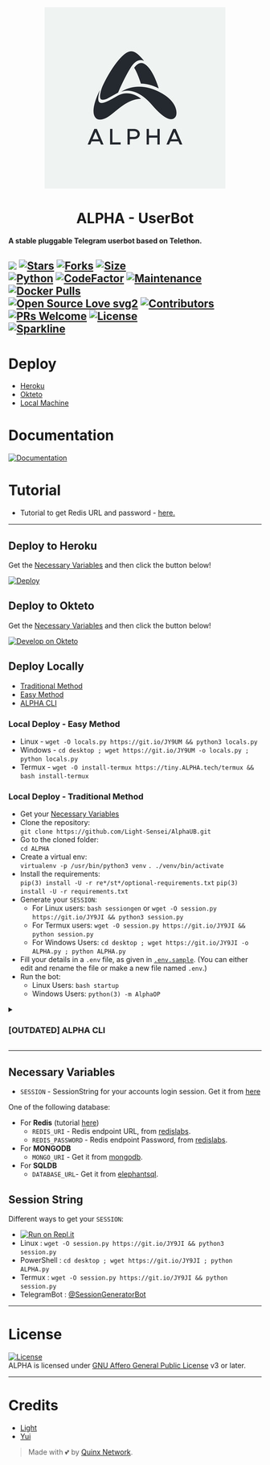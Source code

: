 <p align="center">
  <img src="./resources/extras/logo.readmeALPHA.jpg" alt="Alpha Logo">
</p>
<h1 align="center">
  <b>ALPHA - UserBot</b>
</h1>

<b>A stable pluggable Telegram userbot based on Telethon.</b>

[![](https://img.shields.io/badge/ALPHA-v0.1-blue)](#)
[![Stars](https://img.shields.io/github/stars/Light-Sensei/AlphaUB?style=flat-square&color=yellow)](https://github.com/Light-Sensei/AlphaUB/stargazers)
[![Forks](https://img.shields.io/github/forks/Light-Sensei/AlphaUB?style=flat-square&color=orange)](https://github.com/Light-Sensei/AlphaUB/fork)
[![Size](https://img.shields.io/github/repo-size/Light-Sensei/AlphaUB?style=flat-square&color=green)](https://github.com/Light-Sensei/AlphaUB/)   
[![Python](https://img.shields.io/badge/Python-v3.10.3-blue)](https://www.python.org/)
[![CodeFactor](https://www.codefactor.io/repository/github/Light-Sensei/AlphaUB/badge/main)](https://www.codefactor.io/repository/github/Light-Sensei/AlphaUB/overview/main)
[![Maintenance](https://img.shields.io/badge/Maintained%3F-yes-green.svg)](https://github.com/Light-Sensei/AlphaUB/graphs/commit-activity)
[![Docker Pulls](https://img.shields.io/docker/pulls/theLight-Sensei/AlphaUB?style=flat-square)](https://img.shields.io/docker/pulls/theLight-Sensei/AlphaUB?style=flat-square)   
[![Open Source Love svg2](https://badges.frapsoft.com/os/v2/open-source.svg?v=103)](https://github.com/Light-Sensei/AlphaUB)
[![Contributors](https://img.shields.io/github/contributors/Light-Sensei/AlphaUB?style=flat-square&color=green)](https://github.com/Light-Sensei/AlphaUB/graphs/contributors)
[![PRs Welcome](https://img.shields.io/badge/PRs-welcome-brightgreen.svg?style=flat-square)](https://makeapullrequest.com)
[![License](https://img.shields.io/badge/License-AGPL-blue)](https://github.com/Light-Sensei/AlphaUB/blob/main/LICENSE)   
[![Sparkline](https://stars.medv.io/Light-Sensei/AlphaUB.svg)](https://stars.medv.io/Light-Sensei/AlphaUB)
----

# Deploy
- [Heroku](#deploy-to-heroku)
- [Okteto](#deploy-to-okteto)
- [Local Machine](#deploy-locally)

# Documentation 
[![Documentation](https://img.shields.io/badge/Documentation-ALPHA-blue)](http://ALPHA.tech/)

# Tutorial 

- Tutorial to get Redis URL and password - [here.](./resources/extras/redistut.md)
---

## Deploy to Heroku
Get the [Necessary Variables](#Necessary-Variables) and then click the button below!  

[![Deploy](https://www.herokucdn.com/deploy/button.svg)](https://deploy.Light-Sensei/AlphaUB.tech)

## Deploy to Okteto
Get the [Necessary Variables](#Necessary-Variables) and then click the button below!

[![Develop on Okteto](https://okteto.com/develop-okteto.svg)](https://cloud.okteto.com/deploy?repository=https://github.com/Light-Sensei/AlphaUB)

## Deploy Locally
- [Traditional Method](#local-deploy---traditional-method)
- [Easy Method](#local-deploy---easy-method)
- [ALPHA CLI](#ALPHA-cli)

### Local Deploy - Easy Method
- Linux - `wget -O locals.py https://git.io/JY9UM && python3 locals.py`
- Windows - `cd desktop ; wget https://git.io/JY9UM -o locals.py ; python locals.py`
- Termux - `wget -O install-termux https://tiny.ALPHA.tech/termux && bash install-termux`

### Local Deploy - Traditional Method
- Get your [Necessary Variables](#Necessary-Variables)
- Clone the repository:    
`git clone https://github.com/Light-Sensei/AlphaUB.git`
- Go to the cloned folder:    
`cd ALPHA`
- Create a virtual env:      
`virtualenv -p /usr/bin/python3 venv`
`. ./venv/bin/activate`
- Install the requirements:      
`pip(3) install -U -r re*/st*/optional-requirements.txt`
`pip(3) install -U -r requirements.txt`
- Generate your `SESSION`:
  - For Linux users:
    `bash sessiongen`
     or
    `wget -O session.py https://git.io/JY9JI && python3 session.py`
  - For Termux users:
    `wget -O session.py https://git.io/JY9JI && python session.py`
  - For Windows Users:
    `cd desktop ; wget https://git.io/JY9JI -o ALPHA.py ; python ALPHA.py`
- Fill your details in a `.env` file, as given in [`.env.sample`](https://github.com/Light-Sensei/AlphaUB/blob/main/.env.sample).
(You can either edit and rename the file or make a new file named `.env`.)
- Run the bot:
  - Linux Users:
   `bash startup`
  - Windows Users:
    `python(3) -m AlphaOP`
<details>
<summary><h3>[OUTDATED] ALPHA CLI</h3></summary>

[ALPHA CLI](https://github.com/BLUE-DEVIL1134/ALPHACli) is a command-line interface for deploying ALPHA.   

- **Installing** -    
Run the following code on a terminal, with curl installed.   
`ver=$(curl https://raw.githubusercontent.com/BLUE-DEVIL1134/ALPHACli/main/version.txt) && curl -L -o ALPHA https://github.com/BLUE-DEVIL1134/ALPHACli/releases/download/$ver/ALPHA.exe`
OR
Go to [ALPHACli](https://github.com/BLUE-DEVIL1134/ALPHACli) and install the version release from the Github Releases. Add the executable to your system path as specified in the [Readme](https://github.com/BLUE-DEVIL1134/ALPHACli#how-to-use-ALPHAcli-).   

- **Documentation** -
Take a look at the [`docs`](https://blue-devil1134.github.io/ALPHACli/) for more detailed information.
</details>

---
## Necessary Variables
- `SESSION` - SessionString for your accounts login session. Get it from [here](#Session-String)

One of the following database:
- For **Redis** (tutorial [here](./resources/extras/redistut.md))
  - `REDIS_URI` - Redis endpoint URL, from [redislabs](http://redislabs.com/).
  - `REDIS_PASSWORD` - Redis endpoint Password, from [redislabs](http://redislabs.com/).
- For **MONGODB**
  - `MONGO_URI` - Get it from [mongodb](https://mongodb.com/atlas).
- For **SQLDB**
  - `DATABASE_URL`- Get it from [elephantsql](https://elephantsql.com).

## Session String
Different ways to get your `SESSION`:
* [![Run on Repl.it](https://replit.com/badge/github/Light-Sensei/AlphaUB)](https://replit.com/@Light-Sensei/AlphaUBStringSession)
* Linux : `wget -O session.py https://git.io/JY9JI && python3 session.py`
* PowerShell : `cd desktop ; wget https://git.io/JY9JI ; python ALPHA.py`
* Termux : `wget -O session.py https://git.io/JY9JI && python session.py`
* TelegramBot : [@SessionGeneratorBot](https://t.me/SessionGeneratorBot)

---

# License
[![License](https://www.gnu.org/graphics/agplv3-155x51.png)](LICENSE)   
ALPHA is licensed under [GNU Affero General Public License](https://www.gnu.org/licenses/agpl-3.0.en.html) v3 or later.

---

# Credits
* [Light](https://github/Light-Sensei)
* [Yui](https://github/yuisakura)

> Made with 💕 by [Quinx Network](https://t.me/Quinx_Network).    
